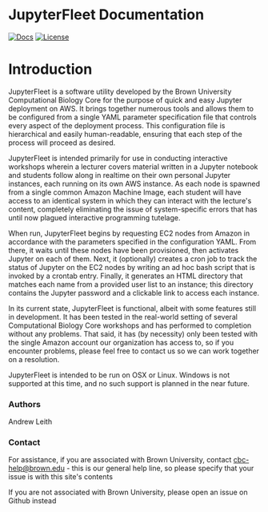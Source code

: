 # JupyterFleet Documentation

[![Docs](https://img.shields.io/badge/docs-stable-blue.svg?style=flat-square)](https://compbiocore.github.io/jupyterfleet)
[![License](https://img.shields.io/aur/license/yaourt.svg)](https://raw.githubusercontent.com/compbiocore/jupyterfleet/master/LICENSE)

# Introduction

JupyterFleet is a software utility developed by the Brown University Computational Biology Core for the purpose of quick and easy Jupyter deployment on AWS.  It brings together numerous tools and allows them to be configured from a single YAML parameter specification file that controls every aspect of the deployment process.  This configuration file is hierarchical and easily human-readable, ensuring that each step of the process will proceed as desired.

JupyterFleet is intended primarily for use in conducting interactive workshops wherein a lecturer covers material written in a Jupyter notebook and students follow along in realtime on their own personal Jupyter instances, each running on its own AWS instance.  As each node is spawned from a single common Amazon Machine Image, each student will have access to an identical system in which they can interact with the lecture's content, completely eliminating the issue of system-specific errors that has until now plagued interactive programming tutelage.

When run, JupyterFleet begins by requesting EC2 nodes from Amazon in accordance with the parameters specified in the configuration YAML.  From there, it waits until these nodes have been provisioned, then activates Jupyter on each of them.  Next, it (optionally) creates a cron job to track the status of Jupyter on the EC2 nodes by writing an ad hoc bash script that is invoked by a crontab entry.  Finally, it generates an HTML directory that matches each name from a provided user list to an instance; this directory contains the Jupyter password and a clickable link to access each instance.

In its current state, JupyterFleet is functional, albeit with some features still in development.  It has been tested in the real-world setting of several Computational Biology Core workshops and has performed to completion without any problems.  That said, it has (by necessity) only been tested with the single Amazon account our organization has access to, so if you encounter problems, please feel free to contact us so we can work together on a resolution.

JupyterFleet is intended to be run on OSX or Linux.  Windows is not supported at this time, and no such support is planned in the near future.

### Authors

Andrew Leith

### Contact

For assistance, if you are associated with Brown University, contact cbc-help@brown.edu - this is our general help line, so please specify that your issue is with this site's contents

If you are not associated with Brown University, please open an issue on Github instead